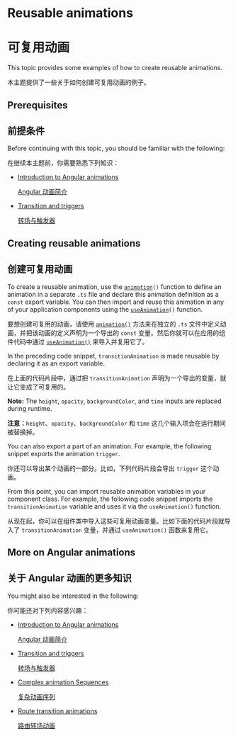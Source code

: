 # Reusable animations

# 可复用动画

This topic provides some examples of how to create reusable animations.

本主题提供了一些关于如何创建可复用动画的例子。

## Prerequisites

## 前提条件

Before continuing with this topic, you should be familiar with the following:

在继续本主题前，你需要熟悉下列知识：

* [Introduction to Angular animations](guide/animations)

  [Angular 动画简介](guide/animations)

* [Transition and triggers](guide/transition-and-triggers)

  [转场与触发器](guide/transition-and-triggers)

## Creating reusable animations

## 创建可复用动画

To create a reusable animation, use the <code>[animation](api/animations/animation)()</code> function to define an animation in a separate `.ts` file and declare this animation definition as a `const` export variable. You can then import and reuse this animation in any of your application components using the <code>[useAnimation](api/animations/useAnimation)</a>()</code> function.

要想创建可复用的动画，请使用 [`animation()`](api/animations/animation) 方法来在独立的 `.ts` 文件中定义动画，并把该动画的定义声明为一个导出的 `const` 变量。然后你就可以在应用的组件代码中通过 [`useAnimation()`](api/animations/useAnimation) 来导入并复用它了。

<code-example path="animations/src/app/animations.1.ts" header="src/app/animations.ts" region="animation-const" language="typescript"></code-example>

In the preceding code snippet, `transitionAnimation` is made reusable by declaring it as an export variable.

在上面的代码片段中，通过把 `transitionAnimation` 声明为一个导出的变量，就让它变成了可复用的。

<div class="alert is-helpful">

**Note:** The `height`, `opacity`, `backgroundColor`, and `time` inputs are replaced during runtime.

**注意：**`height`、`opacity`、`backgroundColor` 和 `time` 这几个输入项会在运行期间被替换掉。

</div>

You can also export a part of an animation. For example, the following snippet exports the animation `trigger`.

你还可以导出某个动画的一部分。比如，下列代码片段会导出 `trigger` 这个动画。

<code-example path="animations/src/app/animations.1.ts" header="src/app/animations.1.ts" region="trigger-const" language="typescript"></code-example>

From this point, you can import reusable animation variables in your component class. For example, the following code snippet imports the `transitionAnimation` variable and uses it via the `useAnimation()` function.

从现在起，你可以在组件类中导入这些可复用动画变量。比如下面的代码片段就导入了 `transitionAnimation` 变量，并通过 `useAnimation()` 函数来复用它。

<code-example path="animations/src/app/open-close.component.3.ts" header="src/app/open-close.component.ts" region="reusable" language="typescript"></code-example>

## More on Angular animations

## 关于 Angular 动画的更多知识

You might also be interested in the following:

你可能还对下列内容感兴趣：

* [Introduction to Angular animations](guide/animations)

  [Angular 动画简介](guide/animations)

* [Transition and triggers](guide/transition-and-triggers)

  [转场与触发器](guide/transition-and-triggers)

* [Complex animation Sequences](guide/complex-animation-sequences)

  [复杂动画序列](guide/complex-animation-sequences)

* [Route transition animations](guide/route-animations)

  [路由转场动画](guide/route-animations)
